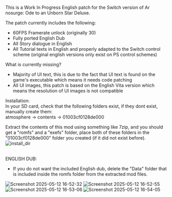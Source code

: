 
This is a Work In Progress English patch for the Switch version of Ar nosurge: Ode to an Unborn Star Deluxe.  
  
The patch currently includes the following:  
  
- 60FPS Framerate unlock (originally 30)
- Fully ported English Dub
- All Story dialogue in English
- All Tutorial texts in English and properly adapted to the Switch control scheme (original english versions only exist on PS control schemes)
  
  
What is currently missing?  
  
- Majority of UI text, this is due to the fact that UI text is found on the game's executable which means it needs code patching
- All UI images, this patch is based on the English Vita version which means the resolution of UI images is not compatible
  
  
Installation:  
In your SD card, check that the following folders exist, if they dont exist, manually create them:  
atmosphere -> contents -> 01003cf0128de000  
  
Extract the contents of this mod using something like 7zip, and you should get a "romfs" and a "exefs" folder, place both of these folders in the "01003cf0128de000" folder you created (if it did not exist before).  
![install_dir](https://i.imgur.com/daOnqiP.png)  
﻿  
  
ENGLISH DUB:  
- If you do not want the included English dub, delete the "Data" folder that is included inside the romfs folder from the extracted mod files.
  
  
![Screenshot 2025-05-12 16-52-32](https://github.com/user-attachments/assets/75880873-6be0-41a1-9afd-78bd2e57e43c)
![Screenshot 2025-05-12 16-52-55](https://github.com/user-attachments/assets/7f444aa4-bc8b-4db9-ba10-bb20340b2494)
![Screenshot 2025-05-12 16-53-06](https://github.com/user-attachments/assets/d9e980b5-0d58-4451-b0bc-aa4096344817)
![Screenshot 2025-05-12 16-54-05](https://github.com/user-attachments/assets/8d056df3-e614-4919-ad88-762590bac3bb)
